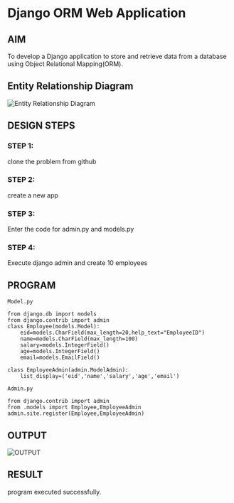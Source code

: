 # Django ORM Web Application

## AIM
To develop a Django application to store and retrieve data from a database using Object Relational Mapping(ORM).

## Entity Relationship Diagram

![Entity Relationship Diagram](./er.png)

## DESIGN STEPS

### STEP 1:
clone the problem from github

### STEP 2:
create a new app

### STEP 3:
Enter the code for admin.py and models.py

### STEP 4:
Execute django admin and create 10 employees

## PROGRAM
```
Model.py

from django.db import models
from django.contrib import admin
class Employee(models.Model):
    eid=models.CharField(max_length=20,help_text="EmployeeID")
    name=models.CharField(max_length=100)
    salary=models.IntegerField()
    age=models.IntegerField()
    email=models.EmailField()

class EmployeeAdmin(admin.ModelAdmin):
    list_display=('eid','name','salary','age','email')

Admin.py

from django.contrib import admin
from .models import Employee,EmployeeAdmin
admin.site.register(Employee,EmployeeAdmin)
```
## OUTPUT

![OUTPUT](./ORM/dataproject/Out.png)

## RESULT

program executed successfully.